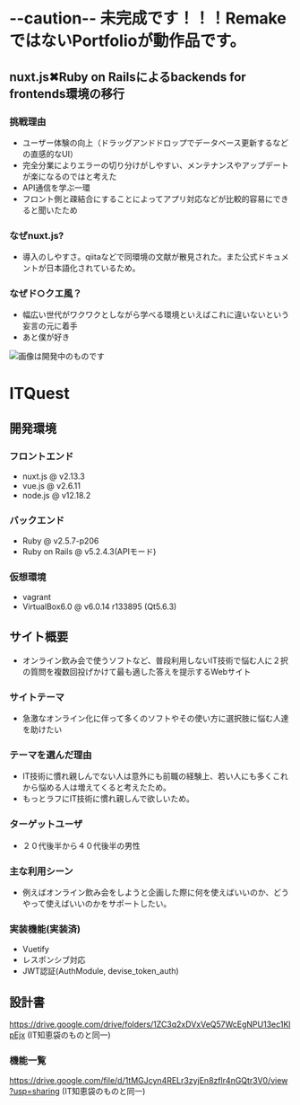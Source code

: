 # --caution-- 未完成です！！！RemakeではないPortfolioが動作品です。

## nuxt.js✖︎Ruby on Railsによるbackends for frontends環境の移行

### 挑戦理由
- ユーザー体験の向上（ドラッグアンドドロップでデータベース更新するなどの直感的なUI）
- 完全分業によりエラーの切り分けがしやすい、メンテナンスやアップデートが楽になるのではと考えた
- API通信を学ぶ一環
- フロント側と疎結合にすることによってアプリ対応などが比較的容易にできると聞いたため

### なぜnuxt.js?
- 導入のしやすさ。qiitaなどで同環境の文献が散見された。また公式ドキュメントが日本語化されているため。

### なぜド○クエ風？
- 幅広い世代がワクワクとしながら学べる環境といえばこれに違いないという妄言の元に着手
- あと僕が好き


![画像は開発中のものです](https://user-images.githubusercontent.com/62837064/89970200-3c686800-dc93-11ea-8288-a8ff00bc3318.png)

# ITQuest

## 開発環境

### フロントエンド
- nuxt.js @ v2.13.3
- vue.js @ v2.6.11
- node.js @ v12.18.2

### バックエンド
- Ruby @ v2.5.7-p206
- Ruby on Rails @ v5.2.4.3(APIモード)

### 仮想環境
- vagrant
- VirtualBox6.0 @ v6.0.14 r133895 (Qt5.6.3)

## サイト概要
- オンライン飲み会で使うソフトなど、普段利用しないIT技術で悩む人に２択の質問を複数回投げかけて最も適した答えを提示するWebサイト

### サイトテーマ
- 急激なオンライン化に伴って多くのソフトやその使い方に選択肢に悩む人達を助けたい

### テーマを選んだ理由
- IT技術に慣れ親しんでない人は意外にも前職の経験上、若い人にも多くこれから悩める人は増えてくると考えたため。
- もっとラフにIT技術に慣れ親しんで欲しいため。

### ターゲットユーザ
- ２０代後半から４０代後半の男性

### 主な利用シーン
- 例えばオンライン飲み会をしようと企画した際に何を使えばいいのか、どうやって使えばいいのかをサポートしたい。

### 実装機能(実装済)

- Vuetify
- レスポンシブ対応
- JWT認証(AuthModule, devise_token_auth)

## 設計書
https://drive.google.com/drive/folders/1ZC3q2xDVxVeQ57WcEgNPU13ec1KlpEjx
(IT知恵袋のものと同一)

### 機能一覧
https://drive.google.com/file/d/1tMGJcyn4RELr3zyjEn8zflr4nGQtr3V0/view?usp=sharing
(IT知恵袋のものと同一)

